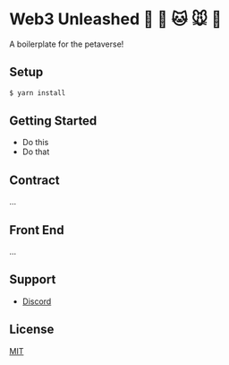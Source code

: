 # Web3 Unleashed 🐰 🐶 🐱 🐭 🐹

A boilerplate for the petaverse!

## Setup

```bash
$ yarn install
```

## Getting Started

- Do this
- Do that

## Contract

...

## Front End

...

## Support

- [Discord](https://discord.com/invite/vbx6jy6XC8)

## License

[MIT](./LICENSE)
